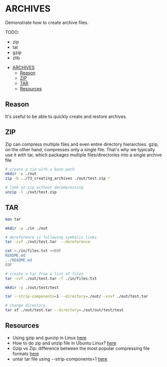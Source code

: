 # ARCHIVES

Demonstrate how to create archive files.  

TODO:

* zip
* tar
* gzip
* zlib

- [ARCHIVES](#archives)
  - [Reason](#reason)
  - [ZIP](#zip)
  - [TAR](#tar)
  - [Resources](#resources)

## Reason

It's useful to be able to quickly create and restore archives.  

## ZIP

Zip can compress multiple files and even entire directory hierarchies. gzip, on the other hand, compresses only a single file. That's why we typically use it with tar, which packages multiple files/directories into a single archive file

```sh
# create a zip with a base path
mkdir -p ./out
zip -b ../73_creating_archives ./out/test.zip *

# look at zip without decompressing
unzip -l ./out/test.zip
```

## TAR

```sh
man tar 

mkdir -p ./in ./out

# dereference is following symbolic links
tar -cvf ./out/test.tar  --dereference 

cat >./in/files.txt <<EOF
README.md
../README.md
EOF

# create a tar from a list of files
tar -cvf ./out/test.tar -T ./in/files.txt

mkdir -p ./out/test/test

tar --strip-components=1 --directory=./out/ -xzvf ./out/test.tar

# change directory
tar xf ./out/test.tar --directory=./out/out/test/test
```

## Resources

* Using gzip and gunzip in Linux [here](https://www.baeldung.com/linux/gzip-and-gunzip)
* How to do zip and unzip file in Ubuntu Linux? [here](https://www.mysoftkey.com/linux/how-to-do-zip-and-unzip-file-in-ubuntu-linux/)
* Gzip vs Zip: difference between the most popular compressing file formats [here](https://nixcp.com/gzip-vs-zip-differences/)
* untar tar file using --strip-components=1 [here](https://stackoverflow.com/questions/41243174/untar-tar-file-using-strip-components-1)

